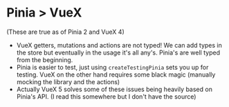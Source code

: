 # Pinia > VueX
(These are true as of Pinia 2 and VueX 4)

* VueX getters, mutations and actions are not typed! We can add types in the store but eventually in the usage it's all any's. Pinia's are well typed from the beginning.
* Pinia is easier to test, just using `createTestingPinia` sets you up for testing. VueX on the other hand requires some black magic (manually mocking the library and the actions)
* Actually VueX 5 solves some of these issues being heavily based on Pinia's API. (I read this somewhere but I don't have the source)
